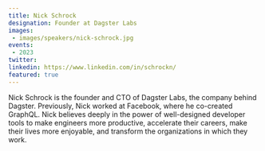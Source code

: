 ```yaml
---
title: Nick Schrock
designation: Founder at Dagster Labs
images: 
 - images/speakers/nick-schrock.jpg
events:
 - 2023
twitter: 
linkedin: https://www.linkedin.com/in/schrockn/
featured: true
---
```


Nick Schrock is the founder and CTO of Dagster Labs, the company behind Dagster. Previously, Nick worked at Facebook, where he co-created GraphQL. Nick believes deeply in the power of well-designed developer tools to make engineers more productive, accelerate their careers, make their lives more enjoyable, and transform the organizations in which they work.
